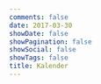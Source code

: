 ```yaml
---
comments: false
date: 2017-03-30
showDate: false
showPagination: false
showSocial: false
showTags: false
title: Kalender
---
```


<ul id="events-upcoming" style="list-style-type: none;margin:0 ;padding:0">
</ul>

<ul id="events-past">
</ul>

<script src="https://code.jquery.com/jquery-1.11.3.min.js"></script>
<script src="../../../js/format-google-calendar.js"></script>
<script src="../../../js/format-google-calendar-config.js"></script>

